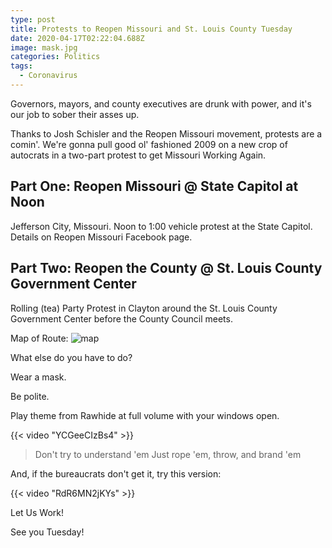 ```yaml
---
type: post
title: Protests to Reopen Missouri and St. Louis County Tuesday
date: 2020-04-17T02:22:04.688Z
image: mask.jpg
categories: Politics
tags:
  - Coronavirus
---
```

Governors, mayors, and county executives are drunk with power, and it's our job to sober their asses up. 

Thanks to Josh Schisler and the Reopen Missouri movement, protests are a comin'. We're gonna pull good ol' fashioned 2009 on a new crop of autocrats in a two-part protest to get Missouri Working Again.

## Part One: Reopen Missouri @ State Capitol at Noon

Jefferson City, Missouri. Noon to 1:00 vehicle protest at the State Capitol. Details on Reopen Missouri Facebook page. 

## Part Two: Reopen the County @ St. Louis County Government Center

Rolling (tea) Party Protest in Clayton around the St. Louis County Government Center before the County Council meets.

Map of Route:
![map](/images/open-stlco-route.png)

What else do you have to do? 

Wear a mask.

Be polite.

Play theme from Rawhide at full volume with your windows open.

{{< video "YCGeeCIzBs4" >}}

> Don't try to understand 'em
> Just rope 'em, throw, and brand 'em

And, if the bureaucrats don't get it, try this version:

{{< video "RdR6MN2jKYs" >}}

Let Us Work!

See you Tuesday! 
 
